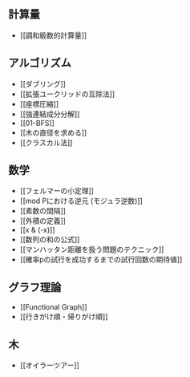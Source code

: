 ## 計算量

- [[調和級数的計算量]]

## アルゴリズム

- [[ダブリング]]
- [[拡張ユークリッドの互除法]]
- [[座標圧縮]]
- [[強連結成分分解]]
- [[01-BFS]]
- [[木の直径を求める]]
- [[クラスカル法]]

## 数学

- [[フェルマーの小定理]]
- [[mod Pにおける逆元 (モジュラ逆数)]]
- [[素数の間隔]]
- [[外積の定義]]
- [[x & (-x)]]
- [[数列の和の公式]]
- [[マンハッタン距離を扱う問題のテクニック]]
- [[確率pの試行を成功するまでの試行回数の期待値]]

## グラフ理論

- [[Functional Graph]]
- [[行きがけ順・帰りがけ順]]

## 木

- [[オイラーツアー]]
